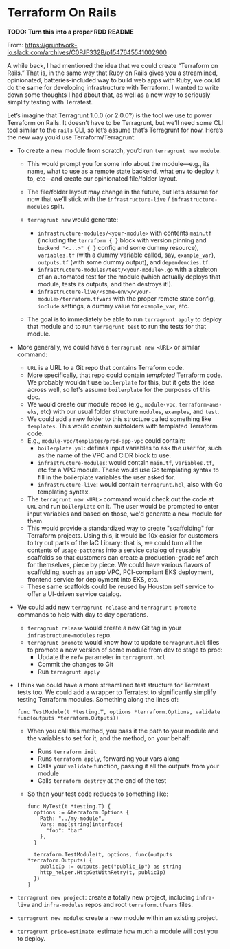 # Terraform On Rails

**TODO: Turn this into a proper RDD README**

From: https://gruntwork-io.slack.com/archives/C0PJF332B/p1547645541002900

A while back, I had mentioned the idea that we could create “Terraform on Rails.” That is, in the same way that Ruby on
Rails gives you a streamlined, opinionated, batteries-included way to build web apps with Ruby, we could do the same for
developing infrastructure with Terraform. I wanted to write down some thoughts I had about that, as well as a new way to
seriously simplify testing with Terratest.

Let’s imagine that Terragrunt 1.0.0 (or 2.0.0?) is the tool we use to power Terraform on Rails. It doesn’t have to be
Terragrunt, but we’ll need some CLI tool similar to the `rails` CLI, so let’s assume that’s Terragrunt for now. Here’s
the new way you’d use Terraform/Terragrunt:

- To create a new module from scratch, you’d run `terragrunt new module`.
	- This would prompt you for some info about the module—e.g., its name, what
      to use as a remote state backend, what env to deploy it to, etc—and create our
      opinionated file/folder layout.
    - The file/folder layout may change in the future, but let’s assume for now that we’ll stick with the
      `infrastructure-live` / `infrastructure-modules` split.
    - `terragrunt new` would generate:
        - `infrastructure-modules/<your-module>` with contents `main.tf` (including the `terraform { }` block with
          version pinning and `backend "<...>" { }` config and some dummy resource), `variables.tf` (with a dummy
          variable called, say, `example_var`), `outputs.tf` (with some dummy output), and `dependencies.tf`.
        - `infrastructure-modules/test/<your-module>.go` with a skeleton of an automated test for the module (which
          actually deploys that module, tests its outputs, and then destroys it!).
        - `infrastructure-live/<some-env>/<your-module>/terraform.tfvars` with the proper remote state config, `include`
          settings, a dummy value for `example_var`, etc.

    - The goal is to immediately be able to run `terragrunt apply` to deploy that module and to run `terragrunt test` to
      run the tests for that module.

- More generally, we could have a `terragrunt new <URL>` or similar command:
    - `URL` is a URL to a Git repo that contains Terraform code.
    - More specifically, that repo could contain _templated_ Terraform code. We probably wouldn't use `boilerplate` for this, but it gets the idea across well, so let's assume `boilerplate` for the purposes of this doc.
    - We would create our module repos (e.g., `module-vpc`, `terraform-aws-eks`, etc) with our usual folder structure:`modules`, `examples`, and `test`.
    - We could add a new folder to this structure called something like `templates`. This would contain subfolders with templated Terraform code.
    - E.g., `module-vpc/templates/prod-app-vpc` could contain:
        - `boilerplate.yml`: defines input variables to ask the user for, such as the name of the VPC and CIDR block to use.
        - `infrastructure-modules`: would contain `main.tf`, `variables.tf`, etc for a VPC module. These would use Go templating syntax to fill in the boilerplate variables the user asked for.
        - `infrastructure-live`: would contain `terragrunt.hcl`, also with Go templating syntax.
    - The `terragrunt new <URL>` command would check out the code at `URL` and run `boilerplate` on it. The user would be prompted to enter input variables and based on those, we'd generate a new module for them.
    - This would provide a standardized way to create "scaffolding" for Terraform projects. Using this, it would be 10x easier for customers to try out parts of the IaC Library: that is, we could turn all the contents of `usage-patterns` into a service catalog of reusable scaffolds so that customers can create a production-grade ref arch for themselves, piece by piece. We could have various flavors of scaffolding, such as an app VPC, PCI-compliant EKS deployment, frontend service for deployment into EKS, etc. 
    - These same scaffolds could be reused by Houston self service to offer a UI-driven service catalog. 
  
- We could add new `terragrunt release` and `terragrunt promote` commands to help with day to day operations.
    - `terragrunt release` would create a new Git tag in your `infrastructure-modules` repo.
    - `terragrunt promote` would know how to update `terragrunt.hcl` files  to promote a new version of some module from dev to stage to prod:
        - Update the `ref=` parameter in `terragrunt.hcl`
        - Commit the changes to Git
        - Run `terragrunt apply`

- I think we could have a more streamlined test structure for Terratest tests too. We could add a wrapper to Terratest
  to significantly simplify testing Terraform modules. Something along the lines of:
    ```
    func TestModule(t *testing.T, options *terraform.Options, validate func(outputs *terraform.Outputs))
    ```
    - When you call this method, you pass it the path to your module and the variables to set for it, and the method, on
      your behalf:
        - Runs `terraform init`
        - Runs `terraform apply`, forwarding your vars along
        - Calls your `validate` function, passing it all the outputs from your module
        - Calls `terraform destroy` at the end of the test

    - So then your test code reduces to something like:
        ```
        func MyTest(t *testing.T) {
          options := &terraform.Options {
            Path: "../my-module",
            Vars: map[string]interface{
              "foo": "bar"
            },
          }
        
          terraform.TestModule(t, options, func(outputs *terraform.Outputs) {
            publicIp := outputs.get("public_ip") as string
            http_helper.HttpGetWithRetry(t, publicIp)
          })
        }
        ```

- `terragrunt new project`: create a totally new project, including `infra-live` and `infra-modules` repos and root
  `terraform.tfvars` files.
- `terragrunt new module`: create a new module within an existing project.
- `terragrunt price-estimate`: estimate how much a module will cost you to deploy.
